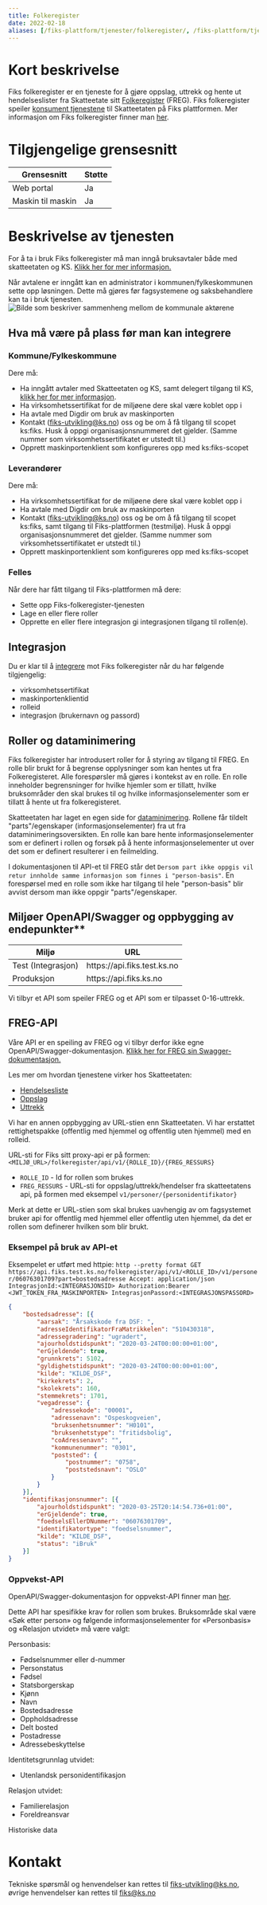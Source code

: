 ```yaml
---
title: Folkeregister
date: 2022-02-18
aliases: [/fiks-plattform/tjenester/folkeregister/, /fiks-plattform/tjenester/fiksregister/folkeregister]
---
```


# Kort beskrivelse
Fiks folkeregister er en tjeneste for å gjøre oppslag, uttrekk og hente ut hendelseslister fra Skatteetate sitt [Folkeregister](https://skatteetaten.github.io/folkeregisteret-api-dokumentasjon/) (FREG). Fiks folkeregister speiler [konsument tjenestene](https://skatteetaten.github.io/folkeregisteret-api-dokumentasjon/konsumenttjenester/) til Skatteetaten på Fiks plattformen. 
Mer informasjon om Fiks folkeregister finner man [her](https://www.ks.no/fagomrader/digitalisering/felleslosninger/modernisert-folkeregister/).

# Tilgjengelige grensesnitt
| Grensesnitt | Støtte |
|------|------|
| Web portal | Ja |
| Maskin til maskin | Ja |

# Beskrivelse av tjenesten
For å ta i bruk Fiks folkeregister må man inngå bruksavtaler både med skatteetaten og KS. [Klikk her for mer informasjon.](https://portal.fiks.ks.no/fiks/fiks-folkeregister/)

Når avtalene er inngått kan en administrator i kommunen/fylkeskommunen sette opp løsningen. Dette må gjøres før fagsystemene og saksbehandlere kan ta i bruk tjenesten.
![Bilde som beskriver sammenheng mellom de kommunale aktørene](https://lucid.app/publicSegments/view/e66fc04c-e8a8-4984-b224-7d0a5ae5486a/image.png)

## Hva må være på plass før man kan integrere
### Kommune/Fylkeskommune
Dere må:
* Ha inngått avtaler med Skatteetaten og KS, samt delegert tilgang til KS, [klikk her for mer informasjon](https://portal.fiks.ks.no/fiks/fiks-folkeregister/).
* Ha virksomhetssertifikat for de miljøene dere skal være koblet opp i
* Ha avtale med Digdir om bruk av maskinporten
* Kontakt (fiks-utvikling@ks.no) oss og be om å få tilgang til scopet ks:fiks. Husk å oppgi organisasjonsnummeret det gjelder. (Samme nummer som virksomhetssertifikatet er utstedt til.)
* Opprett maskinportenklient som konfigureres opp med ks:fiks-scopet

### Leverandører
Dere må:
* Ha virksomhetssertifikat for de miljøene dere skal være koblet opp i
* Ha avtale med Digdir om bruk av maskinporten
* Kontakt (fiks-utvikling@ks.no) oss og be om å få tilgang til scopet ks:fiks, samt tilgang til Fiks-plattformen (testmiljø). Husk å oppgi organisasjonsnummeret det gjelder. (Samme nummer som virksomhetssertifikatet er utstedt til.)
* Opprett maskinportenklient som konfigureres opp med ks:fiks-scopet

### Felles
Når dere har fått tilgang til Fiks-plattformen må dere:
* Sette opp Fiks-folkeregister-tjenesten 
* Lage en eller flere roller
* Opprette en eller flere integrasjon gi integrasjonen tilgang til rollen(e).

## Integrasjon
Du er klar til å [integrere](https://ks-no.github.io/fiks-plattform/integrasjoner/) mot Fiks folkeregister når du har følgende tilgjengelig:
* virksomhetssertifikat
* maskinportenklientid
* rolleid
* integrasjon (brukernavn og passord)

## Roller og dataminimering
Fiks folkeregister har introdusert roller for å styring av tilgang til FREG. En rolle blir brukt for å begrense opplysninger som kan hentes ut fra Folkeregisteret. Alle forespørsler må gjøres i kontekst av en rolle.  En rolle inneholder begrensninger for hvilke hjemler som er tillatt, hvilke bruksområder den skal brukes til og hvilke informasjonselementer som er tillatt å hente ut fra folkeregisteret.

Skatteetaten har laget en egen side for [dataminimering](https://skatteetaten.github.io/folkeregisteret-api-dokumentasjon/dataminimering/). Rollene får tildelt "parts"/egenskaper (informasjonselementer) fra ut fra dataminimeringsoversikten. En rolle kan bare hente informasjonselementer som er definert i rollen og forsøk på å hente informasjonselementer ut over det som er definert resulterer i en feilmelding.

I dokumentasjonen til API-et til FREG står det `Dersom part ikke oppgis vil retur innholde samme informasjon som finnes i "person-basis"`. En forespørsel med en rolle som ikke har tilgang til hele "person-basis" blir avvist dersom man ikke oppgir "parts"/egenskaper.

## Miljøer OpenAPI/Swagger og oppbygging av endepunkter**

| Miljø              | URL                          |
| ------------------ | ---------------------------- |
| Test (Integrasjon) | http&#8203;s://api.fiks.test.ks.no  |
| Produksjon         | http&#8203;s://api.fiks.ks.no       |

Vi tilbyr et API som speiler FREG og et API som er tilpasset 0-16-uttrekk.

## FREG-API
Våre API er en speiling av FREG og vi tilbyr derfor ikke egne OpenAPI/Swagger-dokumentasjon. [Klikk her for FREG sin Swagger-dokumentasjon.](https://app.swaggerhub.com/organizations/Skatteetaten_FREG)

Les mer om hvordan tjenestene virker hos Skatteetaten:
* [Hendelsesliste](https://skatteetaten.github.io/folkeregisteret-api-dokumentasjon/hendelsesliste/)
* [Oppslag](https://skatteetaten.github.io/folkeregisteret-api-dokumentasjon/oppslag/)
* [Uttrekk](https://skatteetaten.github.io/folkeregisteret-api-dokumentasjon/uttrekk/)


Vi har en annen oppbygging av URL-stien enn Skatteetaten. Vi har erstattet rettighetspakke (offentlig med hjemmel og offentlig uten hjemmel) med en rolleid.

URL-sti for Fiks sitt proxy-api er på formen:
```<MILJØ_URL>/folkeregister/api/v1/{ROLLE_ID}/{FREG_RESSURS}```

- ```ROLLE_ID``` - Id for rollen som brukes
- ```FREG_RESSURS``` - URL-sti for oppslag/uttrekk/hendelser fra skatteetatens api, på formen med eksempel ```v1/personer/{personidentifikator}```

Merk at dette er URL-stien som skal brukes uavhengig av om fagsystemet bruker api for offentlig med hjemmel eller offentlig uten hjemmel, da det er rollen som definerer hvilken som blir brukt.

### Eksempel på bruk av API-et
Eksempelet er utført med httpie: `http --pretty format GET https://api.fiks.test.ks.no/folkeregister/api/v1/<ROLLE_ID>/v1/personer/06076301709?part=bostedsadresse Accept: application/json IntegrasjonId:<INTEGRASJONSID> Authorization:Bearer <JWT_TOKEN_FRA_MASKINPORTEN> IntegrasjonPassord:<INTEGRASJONSPASSORD>`
```json
{
	"bostedsadresse": [{
		"aarsak": "Årsakskode fra DSF: ",
		"adresseIdentifikatorFraMatrikkelen": "510430318",
		"adressegradering": "ugradert",
		"ajourholdstidspunkt": "2020-03-24T00:00:00+01:00",
		"erGjeldende": true,
		"grunnkrets": 5102,
		"gyldighetstidspunkt": "2020-03-24T00:00:00+01:00",
		"kilde": "KILDE_DSF",
		"kirkekrets": 2,
		"skolekrets": 160,
		"stemmekrets": 1701,
		"vegadresse": {
			"adressekode": "00001",
			"adressenavn": "Ospeskogveien",
			"bruksenhetsnummer": "H0101",
			"bruksenhetstype": "fritidsbolig",
			"coAdressenavn": "",
			"kommunenummer": "0301",
			"poststed": {
				"postnummer": "0758",
				"poststedsnavn": "OSLO"
			}
		}
	}],
	"identifikasjonsnummer": [{
		"ajourholdstidspunkt": "2020-03-25T20:14:54.736+01:00",
		"erGjeldende": true,
		"foedselsEllerDNummer": "06076301709",
		"identifikatortype": "foedselsnummer",
		"kilde": "KILDE_DSF",
		"status": "iBruk"
	}]
}
```

### Oppvekst-API
OpenAPI/Swagger-dokumentasjon for oppvekst-API finner man [her](https://editor.swagger.io/?url=https://developers.fiks.ks.no/api/folkeregister-oppvekst-api-v1.json).

Dette API har spesifikke krav for rollen som brukes. Bruksområde skal være «Søk etter person» og følgende informasjonselementer for «Personbasis» og «Relasjon utvidet» må være valgt:

Personbasis:
* Fødselsnummer eller d-nummer
* Personstatus
* Fødsel
* Statsborgerskap
* Kjønn
* Navn
* Bostedsadresse
* Oppholdsadresse
* Delt bosted
* Postadresse
* Adressebeskyttelse

Identitetsgrunnlag utvidet:
* Utenlandsk personidentifikasjon

Relasjon utvidet:
* Familierelasjon
* Foreldreansvar

Historiske data


# Kontakt
Tekniske spørsmål og henvendelser kan rettes til fiks-utvikling@ks.no, øvrige henvendelser kan rettes til fiks@ks.no
